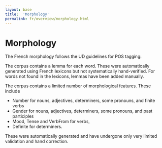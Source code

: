 ```yaml
---
layout: base
title:  'Morphology'
permalink: fr/overview/morphology.html
---
```


# Morphology

The French morphology follows the UD guidelines for POS tagging.

The corpus contains a lemma for each word. These were automatically generated using French lexicons but not systematically hand-verified. For words not found in the lexicons, lemmas have been added manually.

The corpus contains a limited number of morphological features. These include
- Number for nouns, adjectives, determiners, some pronouns, and finite verbs
- Gender for nouns, adjectives, determiners, some pronouns, and past participles
- Mood, Tense and VerbFrom for verbs,
- Definite for determiners.

These were automatically generated and have undergone only very limited validation and hand correction.

